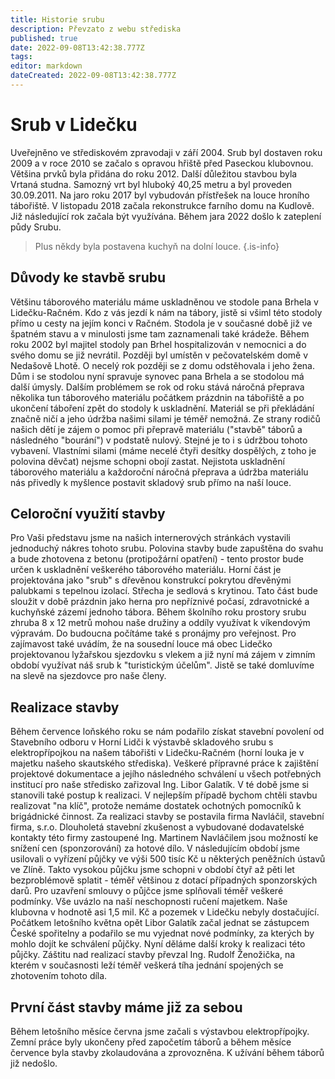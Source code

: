 ```yaml
---
title: Historie srubu
description: Převzato z webu střediska
published: true
date: 2022-09-08T13:42:38.777Z
tags: 
editor: markdown
dateCreated: 2022-09-08T13:42:38.777Z
---
```


# Srub v Lidečku
Uveřejněno ve střediskovém zpravodaji v září 2004. Srub byl dostaven roku 2009 a v roce 2010 se začalo s opravou hřiště před Paseckou klubovnou. Většina prvků byla přidána do roku 2012. Další důležitou stavbou byla Vrtaná studna. Samozný vrt byl hluboký 40,25 metru a byl proveden 30.09.2011. Na jaro roku 2017 byl vybudován přístřešek na louce hroního tábořiště. V listopadu 2018 začala rekonstrukce farního domu na Kudlově. Již následující rok začala být využívána. Během jara 2022 došlo k zateplení půdy Srubu.

> Plus někdy byla postavena kuchyň na dolní louce.
{.is-info}


## Důvody ke stavbě srubu
Většinu táborového materiálu máme uskladněnou ve stodole pana Brhela v Lidečku-Račném. Kdo z vás jezdí k nám na tábory, jistě si všiml této stodoly přímo u cesty na jejím konci v Račném. Stodola je v současné době již ve špatném stavu a v minulosti jsme tam zaznamenali také krádeže. Během roku 2002 byl majitel stodoly pan Brhel hospitalizován v nemocnici a do svého domu se již nevrátil. Později byl umístěn v pečovatelském domě v Nedašově Lhotě. O necelý rok později se z domu odstěhovala i jeho žena. Dům i se stodolou nyní spravuje synovec pana Brhela a se stodolou má další úmysly.
Dalším problémem se rok od roku stává náročná přeprava několika tun táborového materiálu počátkem prázdnin na tábořiště a po ukončení táboření zpět do stodoly k uskladnění. Materiál se při překládání značně ničí a jeho údržba našimi silami je téměř nemožná. Ze strany rodičů našich dětí je zájem o pomoc při přepravě materiálu ("stavbě" táborů a následného "bourání") v podstatě nulový. Stejné je to i s údržbou tohoto vybavení. Vlastními silami (máme necelé čtyři desítky dospělých, z toho je polovina děvčat) nejsme schopni obojí zastat. Nejistota uskladnění táborového materiálu a každoroční náročná přeprava a údržba materiálu nás přivedly k myšlence postavit skladový srub přímo na naší louce.

## Celoroční využití stavby
Pro Vaši představu jsme na našich internerových stránkách vystavili jednoduchý nákres tohoto srubu. Polovina stavby bude zapuštěna do svahu a bude zhotovena z betonu (protipožární opatření) - tento prostor bude určen k uskladnění veškerého táborového materiálu. Horní část je projektována jako "srub" s dřevěnou konstrukcí pokrytou dřevěnými palubkami s tepelnou izolací. Střecha je sedlová s krytinou. Tato část bude sloužit v době prázdnin jako herna pro nepříznivé počasí, zdravotnické a kuchyňské zázemí jednoho tábora. Během školního roku prostory srubu zhruba 8 x 12 metrů mohou naše družiny a oddíly využívat k víkendovým výpravám. Do budoucna počítáme také s pronájmy pro veřejnost. Pro zajímavost také uvádím, že na sousední louce má obec Lidečko projektovanou lyžařskou sjezdovku s vlekem a již nyní má zájem v zimním období využívat náš srub k "turistickým účelům". Jistě se také domluvíme na slevě na sjezdovce pro naše členy.
 
## Realizace stavby
Během července loňského roku se nám podařilo získat stavební povolení od Stavebního odboru v Horní Lidči k výstavbě skladového srubu s elektropřípojkou na našem tábořišti v Lidečku-Račném (horní louka je v majetku našeho skautského střediska). Veškeré přípravné práce k zajištění projektové dokumentace a jejího následného schválení u všech potřebných institucí pro naše středisko zařizoval Ing. Libor Galatík.
V té době jsme si stanovili také postup k realizaci. V nejlepším případě bychom chtěli stavbu realizovat "na klíč", protože nemáme dostatek ochotných pomocníků k brigádnické činnost. Za realizaci stavby se postavila firma Navláčil, stavební firma, s.r.o. Dlouholetá stavební zkušenost a vybudované dodavatelské kontakty této firmy zastoupené Ing. Martinem Navláčilem jsou možností ke snížení cen (sponzorování) za hotové dílo.
V následujícím období jsme usilovali o vyřízení půjčky ve výši 500 tisíc Kč u některých peněžních ústavů ve Zlíně. Takto vysokou půjčku jsme schopni v období čtyř až pěti let bezproblémově splatit - téměř většinou z dotací případných sponzorských darů. Pro uzavření smlouvy o půjčce jsme splňovali téměř veškeré podmínky. Vše uvázlo na naší neschopnosti ručení majetkem. Naše klubovna v hodnotě asi 1,5 mil. Kč a pozemek v Lidečku nebyly dostačující. Počátkem letošního května opět Libor Galatík začal jednat se zástupcem České spořitelny a podařilo se mu vyjednat nové podmínky, za kterých by mohlo dojít ke schválení půjčky. Nyní děláme další kroky k realizaci této půjčky.
Záštitu nad realizací stavby převzal Ing. Rudolf Ženožička, na kterém v současnosti leží téměř veškerá tíha jednání spojených se zhotovením tohoto díla.


## První část stavby máme již za sebou
Během letošního měsíce června jsme začali s výstavbou elektropřípojky. Zemní práce byly ukončeny před započetím táborů a během měsíce července byla stavby zkolaudována a zprovozněna. K užívání během táborů již nedošlo.